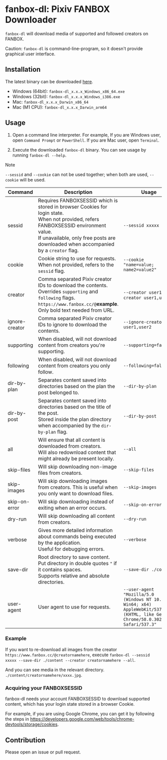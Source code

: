 # fanbox-dl: Pixiv FANBOX Downloader

`fanbox-dl` will download media of supported and followed creators on FANBOX.

Caution: `fanbox-dl` is command-line-program, so it doesn't provide graphical user interface.

## Installation

The latest binary can be downloaded [here](https://github.com/hareku/fanbox-dl/releases/latest).

- Windows (64bit): `fanbox-dl_x.x.x_Windows_x86_64.exe`
- Windows (32bit): `fanbox-dl_x.x.x_Windows_i386.exe`
- Mac: `fanbox-dl_x.x.x_Darwin_x86_64`
- Mac (M1 CPU): `fanbox-dl_x.x.x_Darwin_arm64`

## Usage

1. Open a command line interpreter. For example, If you are Windows user, open `Command Prompt` or `PowerShell`. If you are Mac user, open `Terminal`.

2. Execute the downloaded `fanbox-dl` binary. You can see usage by running `fanbox-dl --help`.

> [!NOTE]
> 
> `--sessid` and `--cookie` can not be used together; when both are used, `--cookie` will be used.

| Command | Description | Usage | Default |
| --- | --- | --- | ---: |
| sessid | Requires FANBOXSESSID which is stored in browser Cookies for login state. <br>When not provided, refers FANBOXSESSID environment value. <br>If unavailable, only free posts are downloaded when accompanied by a `creator` flag. | `--sessid xxxxx` | `NULL` |
| cookie | Cookie string to use for requests. <br>When not provided, refers to the `sessid` flag. | `--cookie "name=value; name2=value2"` | `NULL` |
| creator | Comma separated Pixiv creator IDs to download the contents. <br>Overrides `supporting` and `following` flags. <br>`https://www.fanbox.cc/@`**example**. <br>Only bold text needed from URL. | `--creator user1`, `--creator user1,user2` | `NULL` |
| ignore-creator | Comma separated Pixiv creator IDs to ignore to download the contents. | `--ignore-creator user1,user2` | `NULL` |
| supporting | When disabled, will not download content from creators you're supporting. | `--supporting=false` | `true` |
| following | When disabled, will not download content from creators you only follow. | `--following=false` | `true` |
| dir-by-plan | Separates content saved into directories based on the plan the post belonged to. | `--dir-by-plan` | `false` |
| dir-by-post | Separates content saved into directories based on the title of the post. <br>Stored inside the plan directory when accompanied by the `dir-by-plan` flag. | `--dir-by-post` | `false` |
| all | Will ensure that all content is downloaded from creators. <br>Will also redownload content that might already be present locally. | `--all` | `false` |
| skip-files | Will skip downloading non-image files from creators. | `--skip-files` | `false` |
| skip-images | Will skip downloading images from creators. This is useful when you only want to download files. | `--skip-images` | `false` |
| skip-on-error | Will skip downloading instead of exiting when an error occurs. | `--skip-on-error` | `false` |
| dry-run | Will skip downloading all content from creators. | `--dry-run` | `false` |
| verbose | Gives more detailed information about commands being executed by the application. <br>Useful for debugging errors. | `--verbose` | `false` |
| save-dir | Root directory to save content. <br>Put directory in double quotes `"` if it contains spaces. <br> Supports relative and absolute directories. | `--save-dir ./content` | `./images` |
| user-agent | User agent to use for requests. | `--user-agent "Mozilla/5.0 (Windows NT 10.0; Win64; x64) AppleWebKit/537.36 (KHTML, like Gecko) Chrome/58.0.3029.110 Safari/537.3"` | `Mozilla/5.0 (Windows NT 10.0; Win64; x64) AppleWebKit/537.36 (KHTML, like Gecko) Chrome/58.0.3029.110 Safari/537.3` |

### Example

If you want to re-download all images from the creator `https://www.fanbox.cc/@creatornamehere`, execute `fanbox-dl --sessid xxxxx --save-dir ./content --creator creatornamehere --all`.

And you can see media in the relevant directory. `./content/creatornamehere/xxxx.jpg`.

### Acquiring your FANBOXSESSID

fanbox-dl needs your account FANBOXSESSID to download supported content, which has your login state stored in a browser Cookie.

For example, if you are using Google Chrome, you can get it by following the steps in https://developers.google.com/web/tools/chrome-devtools/storage/cookies.

## Contribution

Please open an issue or pull request.
